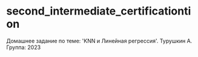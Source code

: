 # second_intermediate_certificationtion
Домашнее задание по теме: 'KNN и Линейная регрессия'. Турушкин А. Группа: 2023
